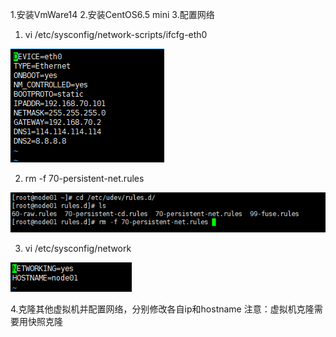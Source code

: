 1.安装VmWare14
2.安装CentOS6.5 mini
3.配置网络

1)   vi /etc/sysconfig/network-scripts/ifcfg-eth0    

![image](https://github.com/wrt199399/My-BigData-Learning-Trip/blob/master/images/网络配置1.png)

2)  rm -f 70-persistent-net.rules 

![image](https://github.com/wrt199399/My-BigData-Learning-Trip/blob/master/images/网络配置2.png)

3)  vi /etc/sysconfig/network

![image](https://github.com/wrt199399/My-BigData-Learning-Trip/blob/master/images/网络配置3.png)

4.克隆其他虚拟机并配置网络，分别修改各自ip和hostname
注意：虚拟机克隆需要用快照克隆
 
